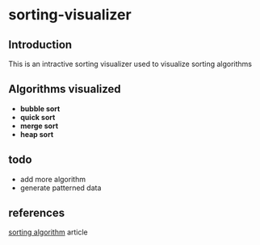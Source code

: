 # sorting-visualizer

## Introduction 
This is an intractive sorting visualizer used to visualize sorting algorithms  

## Algorithms visualized 
- **bubble sort**
- **quick sort** 
- **merge sort**
- **heap sort**

## todo
- add more algorithm 
- generate patterned data 

## references 

[sorting algorithm](https://en.wikipedia.org/wiki/Sorting_algorithm) article
